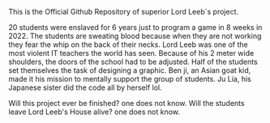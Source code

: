 This is the Official Github Repository of superior Lord Leeb´s project. 

20 students were enslaved for 6 years just to program a game in 8 weeks in 2022.
The students are sweating blood because when they are not working they fear the whip on the back of their necks.
Lord Leeb was one of the most violent IT teachers the world has seen.
Because of his 2 meter wide shoulders, the doors of the school had to be adjusted.
Half of the students set themselves the task of designing a graphic.
Ben ji, an Asian goat kid, made it his mission to mentally support the group of students.
Ju Lia, his Japanese sister did the code all by herself lol.

Will this project ever be finished? one does not know.
 Will the students leave Lord Leeb's House alive? one does not know.